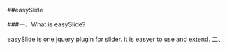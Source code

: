 ##easySlide

###一、What is easySlide?

easySlide is one jquery plugin for slider. it is easyer to use and extend.
二、
